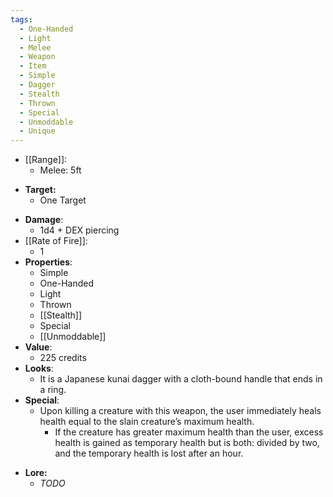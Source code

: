 ```yaml
---
tags:
  - One-Handed
  - Light
  - Melee
  - Weapon
  - Item
  - Simple
  - Dagger
  - Stealth
  - Thrown
  - Special
  - Unmoddable
  - Unique
---
```

* [[Range]]:
	* Melee: 5ft
- **Target:**
	- One Target
* __Damage__:
	* 1d4 + DEX piercing
* [[Rate of Fire]]:
	* 1
* __Properties__:
	* Simple
	* One-Handed
	* Light
	* Thrown
	* [[Stealth]]
	* Special
	* [[Unmoddable]]
* **Value**:
	* 225 credits
* **Looks**:
	* It is a Japanese kunai dagger with a cloth-bound handle that ends in a ring.
* **Special**:
	* Upon killing a creature with this weapon, the user immediately heals health equal to the slain creature’s maximum health.
		* If the creature has greater maximum health than the user, excess health is gained as temporary health but is both: divided by two, and the temporary health is lost after an hour.
- **Lore:**
	- *TODO*
